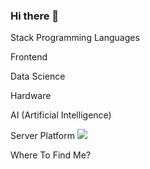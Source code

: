 ### Hi there 👋




Stack
Programming Languages

Frontend

Data Science

Hardware

AI (Artificial Intelligence)

Server Platform
<img src="https://img.shields.io/badge/Scss-green?style=flat&logo=Home Assistant&logoColor=41BDF5"/>


Where To Find Me?

<!--
**Dev-minu/Dev-minu** is a ✨ _special_ ✨ repository because its `README.md` (this file) appears on your GitHub profile.

Here are some ideas to get you started:

- 🔭 I’m currently working on ...
- 🌱 I’m currently learning ...
- 👯 I’m looking to collaborate on ...
- 🤔 I’m looking for help with ...
- 💬 Ask me about ...
- 📫 How to reach me: ...
- 😄 Pronouns: ...
- ⚡ Fun fact: ...
-->
